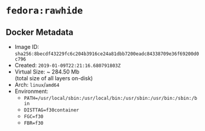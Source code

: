 # `fedora:rawhide`

## Docker Metadata

- Image ID: `sha256:8becdf43229fc6c204b3916ce24a81dbb7200eadc84338709e36f69200d0c796`
- Created: `2019-01-09T22:21:16.680791803Z`
- Virtual Size: ~ 284.50 Mb  
  (total size of all layers on-disk)
- Arch: `linux`/`amd64`
- Environment:
  - `PATH=/usr/local/sbin:/usr/local/bin:/usr/sbin:/usr/bin:/sbin:/bin`
  - `DISTTAG=f30container`
  - `FGC=f30`
  - `FBR=f30`
